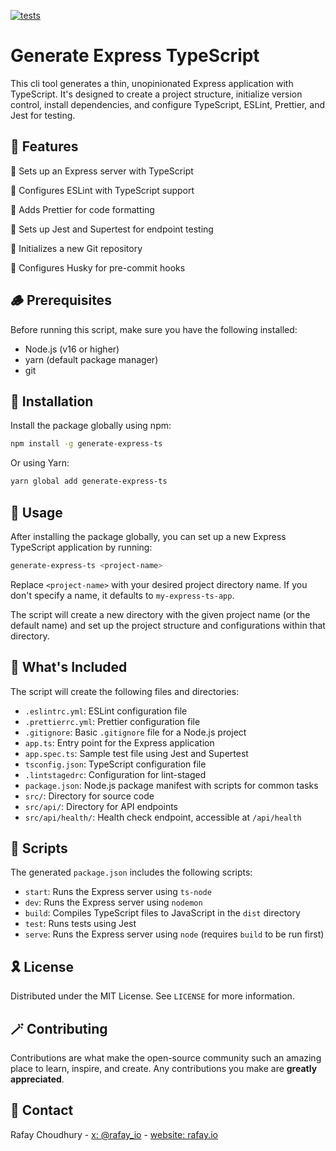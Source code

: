 [![tests](https://github.com/rafay826/generate-express-ts/actions/workflows/run_tests.yml/badge.svg)](https://github.com/rafay826/generate-express-ts/actions/workflows/run_tests.yml)

# Generate Express TypeScript

This cli tool generates a thin, unopinionated Express application with TypeScript. It's designed to 
create a project structure, initialize version control, install dependencies, and configure TypeScript, ESLint, Prettier, and Jest for testing.

## 🍇 Features

🍦 Sets up an Express server with TypeScript

🍦 Configures ESLint with TypeScript support

🍦 Adds Prettier for code formatting

🍦 Sets up Jest and Supertest for endpoint testing

🍦 Initializes a new Git repository

🍦 Configures Husky for pre-commit hooks


## 🪵 Prerequisites

Before running this script, make sure you have the following installed:
- Node.js (v16 or higher)
- yarn (default package manager)
- git


## 🏰 Installation

Install the package globally using npm:

```bash
npm install -g generate-express-ts
```

Or using Yarn:

```bash
yarn global add generate-express-ts
```

## 🚂 Usage

After installing the package globally, you can set up a new Express TypeScript application by running:

```bash
generate-express-ts <project-name>
```

Replace `<project-name>` with your desired project directory name. If you don't specify a name, it defaults to `my-express-ts-app`.

The script will create a new directory with the given project name (or the default name) and set up the project structure and configurations within that directory.

## 🧳 What's Included

The script will create the following files and directories:

- `.eslintrc.yml`: ESLint configuration file
- `.prettierrc.yml`: Prettier configuration file
- `.gitignore`: Basic `.gitignore` file for a Node.js project
- `app.ts`: Entry point for the Express application
- `app.spec.ts`: Sample test file using Jest and Supertest
- `tsconfig.json`: TypeScript configuration file
- `.lintstagedrc`: Configuration for lint-staged
- `package.json`: Node.js package manifest with scripts for common tasks
- `src/`: Directory for source code
- `src/api/`: Directory for API endpoints
- `src/api/health/`: Health check endpoint, accessible at `/api/health`

## 🧸 Scripts

The generated `package.json` includes the following scripts:

- `start`: Runs the Express server using `ts-node`
- `dev`: Runs the Express server using `nodemon`
- `build`: Compiles TypeScript files to JavaScript in the `dist` directory
- `test`: Runs tests using Jest
- `serve`: Runs the Express server using `node` (requires `build` to be run first)

## 🎗️ License

Distributed under the MIT License. See `LICENSE` for more information.

## 🪄 Contributing

Contributions are what make the open-source community such an amazing place to learn, inspire, and create. Any contributions you make are **greatly appreciated**.

## 📱 Contact

Rafay Choudhury - [x: @rafay_io](https://twitter.com/rafay_io) - [website: rafay.io](https://rafay.io)
